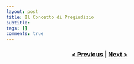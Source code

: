 ```yaml
---
layout: post
title: Il Concetto di Pregiudizio
subtitle:
tags: []
comments: true
---
```



<h3 style="text-align:center">
<a href="https://velitch.github.io/velitch/2021-11-02-04_03_spirale/">< Previous </a>
|
<a href="https://velitch.github.io/velitch/2021-11-02-05_00_generlizzazioni_principi_operativi/">Next ></a>
</h3>
